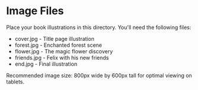 # Image Files

Place your book illustrations in this directory. You'll need the following files:

- cover.jpg - Title page illustration
- forest.jpg - Enchanted forest scene
- flower.jpg - The magic flower discovery
- friends.jpg - Felix with his new friends
- end.jpg - Final illustration

Recommended image size: 800px wide by 600px tall for optimal viewing on tablets.